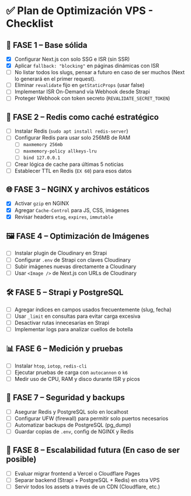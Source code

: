 # ✅ Plan de Optimización VPS - Checklist

## 🧱 FASE 1 – Base sólida

- [X] Configurar Next.js con solo SSG e ISR (sin SSR)
- [X] Aplicar `fallback: "blocking"` en páginas dinámicas con ISR
- [ ] No listar todos los slugs, pensar a futuro en caso de ser muchos (Next lo generará en el primer request).
- [ ] Eliminar `revalidate` fijo en `getStaticProps` (usar false)
- [ ] Implementar ISR On-Demand vía Webhook desde Strapi
- [ ] Proteger Webhook con token secreto (`REVALIDATE_SECRET_TOKEN`)

## 🔄 FASE 2 – Redis como caché estratégico

- [ ] Instalar Redis (`sudo apt install redis-server`)
- [ ] Configurar Redis para usar solo 256MB de RAM
  - [ ] `maxmemory 256mb`
  - [ ] `maxmemory-policy allkeys-lru`
  - [ ] `bind 127.0.0.1`
- [ ] Crear lógica de cache para últimas 5 noticias
- [ ] Establecer TTL en Redis (`EX 60`) para esos datos

## 🌐 FASE 3 – NGINX y archivos estáticos

- [X] Activar `gzip` en NGINX
- [X] Agregar `Cache-Control` para JS, CSS, imágenes
- [X] Revisar headers `etag`, `expires`, `immutable`

## 🖼 FASE 4 – Optimización de Imágenes

- [ ] Instalar plugin de Cloudinary en Strapi
- [ ] Configurar `.env` de Strapi con claves Cloudinary
- [ ] Subir imágenes nuevas directamente a Cloudinary
- [ ] Usar `<Image />` de Next.js con URLs de Cloudinary

## 🛠️ FASE 5 – Strapi y PostgreSQL

- [ ] Agregar índices en campos usados frecuentemente (slug, fecha)
- [ ] Usar `_limit` en consultas para evitar carga excesiva
- [ ] Desactivar rutas innecesarias en Strapi
- [ ] Implementar logs para analizar cuellos de botella

## 📊 FASE 6 – Medición y pruebas

- [ ] Instalar `htop`, `iotop`, `redis-cli`
- [ ] Ejecutar pruebas de carga con `autocannon` o `k6`
- [ ] Medir uso de CPU, RAM y disco durante ISR y picos

## 🔐 FASE 7 – Seguridad y backups

- [ ] Asegurar Redis y PostgreSQL solo en localhost
- [ ] Configurar UFW (firewall) para permitir solo puertos necesarios
- [ ] Automatizar backups de PostgreSQL (pg_dump)
- [ ] Guardar copias de `.env`, config de NGINX y Redis

## 🚀 FASE 8 – Escalabilidad futura (En caso de ser posible)

- [ ] Evaluar migrar frontend a Vercel o Cloudflare Pages
- [ ] Separar backend (Strapi + PostgreSQL + Redis) en otra VPS
- [ ] Servir todos los assets a través de un CDN (Cloudflare, etc.)
